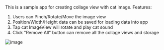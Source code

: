 This is a sample app for creating collage view with cat image.
Features:
1. Users can Pinch/Rotate/Move the image view
2. Position/Width/Height data can be saved for loading data into app
3. Tap cat ImageView will rotate and play cat sound
4. Click "Remove All" button can remove all the collage views and storage

![image](https://github.com/lmw4051/CollageCreation/blob/master/CollageCreation.gif)
